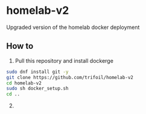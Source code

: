 # homelab-v2
Upgraded version of the homelab docker deployment

## How to

1) Pull this repository and install dockerge

```sh
sudo dnf install git -y
git clone https://github.com/trifoil/homelab-v2
cd homelab-v2
sudo sh docker_setup.sh
cd ..
```

2) 
